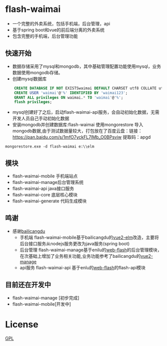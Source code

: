 # flash-waimai
- 一个完整的外卖系统，包括手机端，后台管理，api
- 基于spring boot和vue的前后端分离的外卖系统
- 包含完整的手机端，后台管理功能

## 快速开始
- 数据存储采用了mysql和mongodb，其中基础管理配置功能使用mysql，业务数据使用mongodb存储。
- 创建mysql数据库
```sql
    CREATE DATABASE IF NOT EXISTSwaimai DEFAULT CHARSET utf8 COLLATE utf8_general_ci; 
    CREATE USER 'waimai'@'%' IDENTIFIED BY 'waimai123';
    GRANT ALL privileges ON waimai.* TO 'waimai'@'%';
    flush privileges;
```
- mysql创建好了之后，启动flash-waimai-api服务，会自动初始化数据，无需开发人员自己手动初始化数据
- 安装mongodb并创建数据库:flash-waimai
使用mongorestore  导入mongodb数据,由于测试数据量较大，打包放在了百度云盘：链接：https://pan.baidu.com/s/1mfO7yckFL7lMb_O0BPsviw   提取码：apgd 
                                              
```
mongorestore.exe -d flash-waimai e:\\elm
```
## 模块

- flash-waimai-mobile 手机端站点
- flash-waimai-manage后台管理系统
- flash-waimai-api java接口服务
- flash-waimai-core 底层核心模块
- flash-waimai-generate 代码生成模块

## 鸣谢
- 感谢[bailicangdu](https://github.com/bailicangdu)
    - 手机端 flash-waimai-mobile基于bailicangdu的[vue2-elm](https://github.com/bailicangdu/vue2-elm)改造，主要将后台接口服务从nodejs服务更改为java服务(spring boot)
    - 后台管理 flash-waimai-manage基于enilu的[web-flash](https://github.com/enilu/web-flash)的后台管理模块，在次基础上增加了业务相关功能,业务功能参考了bailicangdu的[vue2-manage](https://github.com/bailicangdu/vue2-manage)
    - api服务 flash-waimai-api 基于enlu的[web-flash](https://github.com/enilu/web-flash)的flash-api模块
    
## 目前还在开发中
- flash-waimai-manage [初步完成]
- flash-waimai-mobile[开发中]


# License

[GPL](https://github.com/microapp-store/flash-waimai/blob/master/COPYING)
